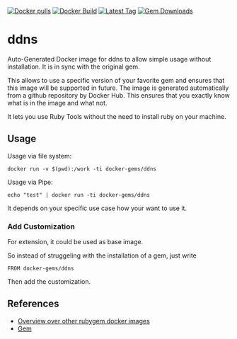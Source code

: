 [![Docker pulls](https://img.shields.io/docker/pulls/rubygem/ddns.svg)](https://hub.docker.com/r/rubygem/ddns/)
[![Docker Build](https://img.shields.io/docker/automated/rubygem/ddns.svg)](https://hub.docker.com/r/rubygem/ddns/)
[![Latest Tag](https://img.shields.io/github/tag/docker-rubygem/ddns.svg)](https://hub.docker.com/r/rubygem/ddns/)
[![Gem Downloads](https://img.shields.io/gem/dt/ddns.svg)](https://rubygems.org/gems/ddns/)
# ddns

Auto-Generated Docker image for ddns to allow simple usage without installation.
It is in sync with the original gem.

This allows to use a specific version of your favorite gem and ensures that this image will be supported in future.
The image is generated automatically from a github repository by Docker Hub.
This ensures that you exactly know what is in the image and what not.

It lets you use Ruby Tools without the need to install ruby on your machine.

## Usage

Usage via file system:

`docker run -v $(pwd):/work -ti docker-gems/ddns`

Usage via Pipe:

`echo "test" | docker run -ti docker-gems/ddns`

It depends on your specific use case how your want to use it.

### Add Customization

For extension, it could be used as base image.

So instead of struggeling with the installation of a gem, just write

`FROM docker-gems/ddns`

Then add the customization.

## References

 - [Overview over other rubygem docker images](https://github.com/thinkbot/docker-rubygem)
 - [Gem](https://rubygems.org/gems/ddns/)
